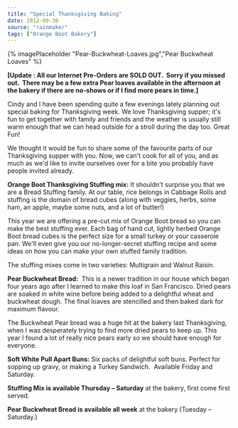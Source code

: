 ```yaml
---
title: "Special Thanksgiving Baking"
date: 2012-09-30
source: "rainmaker"
tags: ["Orange Boot Bakery"]
---
```


{% imagePlaceholder "Pear-Buckwheat-Loaves.jpg","Pear Buckwheat Loaves" %}

**[Update : All our Internet Pre-Orders are SOLD OUT.  Sorry if you missed out.  There may be a few extra Pear loaves available in the afternoon at the bakery if there are no-shows or if I find more pears in time.]**

Cindy and I have been spending quite a few evenings lately planning out special baking for Thanksgiving week. We love Thanksgiving supper; it's fun to get together with family and friends and the weather is usually still warm enough that we can head outside for a stroll during the day too. Great Fun!

We thought it would be fun to share some of the favourite parts of our Thanksgiving supper with you. Now, we can't cook for all of you, and as much as we'd like to invite ourselves over for a bite you probably have people invited already.

**Orange Boot Thanksgiving Stuffing mix:** It shouldn't surprise you that we are a Bread Stuffing family. At our table, rice belongs in Cabbage Rolls and stuffing is the domain of bread cubes (along with veggies, herbs, some ham, an apple, maybe some nuts, and a lot of butter!)

This year we are offering a pre-cut mix of Orange Boot bread so you can make the best stuffing ever. Each bag of hand cut, lightly herbed Orange Boot bread cubes is the perfect size for a small turkey or your casserole pan. We'll even give you our no-longer-secret stuffing recipe and some ideas on how you can make your own stuffed family tradition.

The stuffing mixes come in two varieties: Multigrain and Walnut Raisin.

**Pear Buckwheat Bread:**  This is a newer tradition in our house which began four years ago after I learned to make this loaf in San Francisco. Dried pears are soaked in white wine before being added to a delightful wheat and buckwheat dough. The final loaves are stencilled and then baked dark for maximum flavour.

The Buckwheat Pear bread was a huge hit at the bakery last Thanksgiving, when I was desperately trying to find more dried pears to keep up. This year I found a lot of really nice pears early so we should have enough for everyone.

**Soft White Pull Apart Buns:** Six packs of delightful soft buns. Perfect for sopping up gravy, or making a Turkey Sandwich.  Available Friday and Saturday.

**Stuffing Mix is available Thursday – Saturday** at the bakery, first come first served.

**Pear Buckwheat Bread is available all week** at the bakery (Tuesday – Saturday.)
